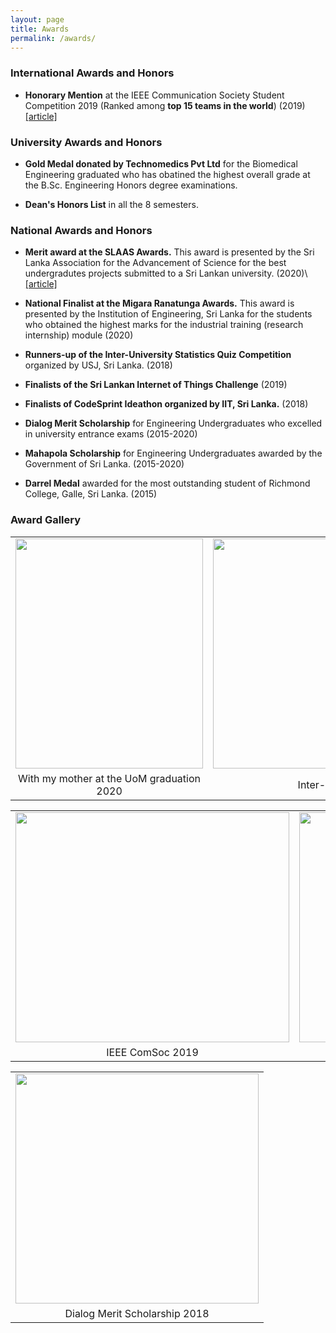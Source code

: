 ```yaml
---
layout: page
title: Awards
permalink: /awards/
---
```


### International Awards and Honors

* **Honorary Mention** at the IEEE Communication Society Student Competition 2019 (Ranked among **top 15 teams in the world**) (2019)
[[article]](http://www.ent.mrt.ac.lk/web3/index.php/news/212-honorary-mentions-at-the-ieee-comsoc-student-competition-2019)

### University Awards and Honors

* **Gold Medal donated by Technomedics Pvt Ltd** for the Biomedical Engineering graduated who has obatined the highest overall grade at the B.Sc. Engineering Honors degree examinations.

* **Dean's Honors List** in all the 8 semesters.

### National Awards and Honors

* **Merit award at the SLAAS Awards.** This award is presented by the Sri Lanka Association for the Advancement of Science for the best undergradutes projects submitted to a Sri Lankan university. (2020)\\
[[article]](http://www.ent.mrt.ac.lk/web3/index.php/news/220-entc-wins-group-category-merit-at-the-manamperi-award-engineering-2020)

* **National Finalist at the Migara Ranatunga Awards.** This award is presented by the Institution of Engineering, Sri Lanka for the students who obtained the highest marks for the industrial training (research internship) module (2020)

* **Runners-up of the Inter-University Statistics Quiz Competition** organized by USJ, Sri Lanka. (2018)

* **Finalists of the Sri Lankan Internet of Things Challenge** (2019)

* **Finalists of CodeSprint Ideathon organized by IIT, Sri Lanka.** (2018)

* **Dialog Merit Scholarship** for Engineering Undergraduates who excelled in university entrance exams (2015-2020)

* **Mahapola Scholarship** for Engineering Undergraduates awarded by the Government of Sri Lanka. (2015-2020)

* **Darrel Medal** awarded for the most outstanding student of Richmond College, Galle, Sri Lanka. (2015)

### Award Gallery

<table>
  <tr>
    <td align="center" valign="top"><img src="{{site.url}}/images/award1.jpg" width="300" height="368" /></td>
    <td align="center" valign="top"><img src="{{site.url}}/images/award2.jpg" width="600" height="368" /></td>
  </tr>
    <tr>
    <td align="center">With my mother at the UoM graduation 2020</td>
    <td align="center">Inter-university statistics competition 2018</td>
  </tr>
 </table>

 <table>
  <tr>
    <td align="center" valign="top"><img src="{{site.url}}/images/award3.png" width="438" height="368" /></td>
    <td align="center" valign="top"><img src="{{site.url}}/images/award4.png" width="524" height="368" /></td>
  </tr>
    <tr>
    <td align="center">IEEE ComSoc 2019</td>
    <td align="center">SLAAS Awards 2020</td>
  </tr>
 </table>

 <table>
  <tr>
    <td align="center" valign="top"><img src="{{site.url}}/images/award5.png" width="389" height="368" /></td>
  </tr>
    <tr>
    <td align="center">Dialog Merit Scholarship 2018</td>
  </tr>
 </table>
<!-- <table class="image">
<caption align="bottom">With my mother at the convocation 2020</caption>
<tr><td><img src="{{site.url}}/images/award1.jpg" width="300" height="368" /></td></tr>
</table>

<table class="image">
<caption align="bottom">Inter-university statistics competition 2018</caption>
<tr><td><img src="{{site.url}}/images/award2.jpg" width="600" height="368" /></td></tr>
</table> -->
